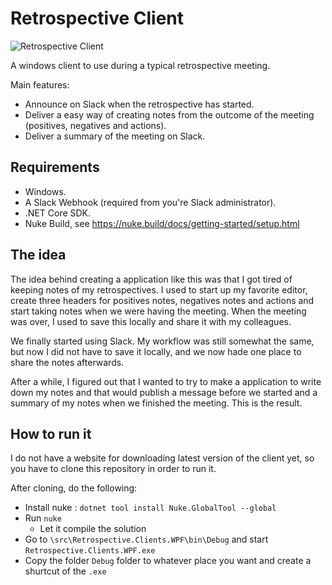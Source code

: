# **Retrospective Client**

![Retrospective Client][logo]

A windows client to use during a typical retrospective meeting. 

Main features:

- Announce on Slack when the retrospective has started.
- Deliver a easy way of creating notes from the outcome of the meeting (positives, negatives and actions).
- Deliver a summary of the meeting on Slack.

## **Requirements**

- Windows.
- A Slack Webhook (required from you're Slack administrator).
- .NET Core SDK.
- Nuke Build, see <https://nuke.build/docs/getting-started/setup.html>

## **The idea**

The idea behind creating a application like this was that I got tired of keeping notes of my retrospectives. I used to start up my favorite editor, create three headers for positives notes, negatives notes and actions and start taking notes when we were having the meeting. When the meeting was over, I used to save this locally and share it with my colleagues.

We finally started using Slack. My workflow was still somewhat the same, but now I did not have to save it locally, and we now hade one place to share the notes afterwards.

After a while, I figured out that I wanted to try to make a application to write down my notes and that would publish a message before we started and a summary of my notes when we finished the meeting. This is the result.

## **How to run it**

I do not have a website for downloading latest version of the client yet, so you have to clone this repository in order to run it.

After cloning, do the following:

- Install nuke : `dotnet tool install Nuke.GlobalTool --global`
- Run `nuke`
  - Let it compile the solution
- Go to `\src\Retrospective.Clients.WPF\bin\Debug` and start `Retrospective.Clients.WPF.exe`
- Copy the folder `Debug` folder to whatever place you want and create a shurtcut of the `.exe`

[logo]: src/Retrospective.Clients.WPF/retrospective.ico 
